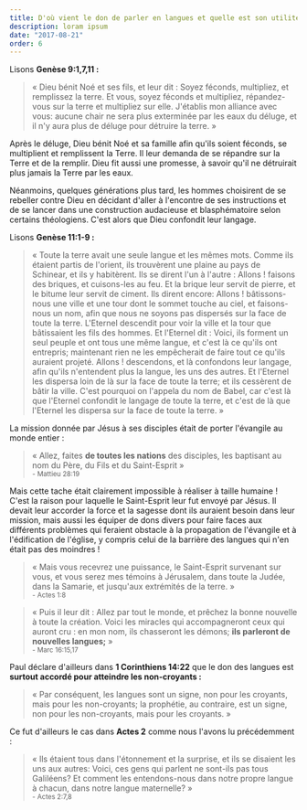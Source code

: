 ```yaml
---
title: D'où vient le don de parler en langues et quelle est son utilité ?
description: loram ipsum
date: "2017-08-21"
order: 6
---
```


Lisons **Genèse 9:1,7,11 :**

> « Dieu bénit Noé et ses fils, et leur dit : Soyez féconds, multipliez, et remplissez la terre. Et vous, soyez féconds et multipliez, répandez-vous sur la terre et multipliez sur elle. J'établis mon alliance avec vous: aucune chair ne sera plus exterminée par les eaux du déluge, et il n'y aura plus de déluge pour détruire la terre. »

Après le déluge, Dieu bénit Noé et sa famille afin qu'ils soient féconds, se multiplient et remplissent la Terre. Il leur demanda de se répandre sur la Terre et de la remplir. Dieu fit aussi une promesse, à savoir qu'il ne détruirait plus jamais la Terre par les eaux.

Néanmoins, quelques générations plus tard, les hommes choisirent de se rebeller contre Dieu en décidant d'aller à l'encontre de ses instructions et de se lancer dans une construction audacieuse et blasphématoire selon certains théologiens. C'est alors que Dieu confondit leur langage.

Lisons **Genèse 11:1-9 :**

> « Toute la terre avait une seule langue et les mêmes mots. Comme ils étaient partis de l'orient, ils trouvèrent une plaine au pays de Schinear, et ils y habitèrent. Ils se dirent l'un à l'autre : Allons ! faisons des briques, et cuisons-les au feu. Et la brique leur servit de pierre, et le bitume leur servit de ciment. Ils dirent encore: Allons ! bâtissons-nous une ville et une tour dont le sommet touche au ciel, et faisons-nous un nom, afin que nous ne soyons pas dispersés sur la face de toute la terre. L'Eternel descendit pour voir la ville et la tour que bâtissaient les fils des hommes. Et l'Eternel dit : Voici, ils forment un seul peuple et ont tous une même langue, et c'est là ce qu'ils ont entrepris; maintenant rien ne les empêcherait de faire tout ce qu'ils auraient projeté. Allons ! descendons, et là confondons leur langage, afin qu'ils n'entendent plus la langue, les uns des autres. Et l'Eternel les dispersa loin de là sur la face de toute la terre; et ils cessèrent de bâtir la ville. C'est pourquoi on l'appela du nom de Babel, car c'est là que l'Eternel confondit le langage de toute la terre, et c'est de là que l'Eternel les dispersa sur la face de toute la terre. »

La mission donnée par Jésus à ses disciples était de porter l'évangile au monde entier :

> « Allez, faites **de toutes les nations** des disciples, les baptisant au nom du Père, du Fils et du Saint-Esprit » <br><small>- Mattieu 28:19</small>

Mais cette tache était clairement impossible à réaliser à taille humaine ! C'est la raison pour laquelle le Saint-Esprit leur fut envoyé par Jésus. Il devait leur accorder la force et la sagesse dont ils auraient besoin dans leur mission, mais aussi les équiper de dons divers pour faire faces aux différents problèmes qui feraient obstacle à la propagation de l'évangile et à l'édification de l'église, y compris celui de la barrière des langues qui n'en était pas des moindres !

> « Mais vous recevrez une puissance, le Saint-Esprit survenant sur vous, et vous serez mes témoins à Jérusalem, dans toute la Judée, dans la Samarie, et jusqu'aux extrémités de la terre. » <br><small>- Actes 1:8</small>

> « Puis il leur dit : Allez par tout le monde, et prêchez la bonne nouvelle à toute la création. Voici les miracles qui accompagneront ceux qui auront cru : en mon nom, ils chasseront les démons; **ils parleront de nouvelles langues;** » <br><small>- Marc 16:15,17</small>

Paul déclare d'ailleurs dans **1 Corinthiens 14:22** que le don des langues est **surtout accordé pour atteindre les non-croyants :**

> « Par conséquent, les langues sont un signe, non pour les croyants, mais pour les non-croyants; la prophétie, au contraire, est un signe, non pour les non-croyants, mais pour les croyants. »

Ce fut d'ailleurs le cas dans **Actes 2** comme nous l'avons lu précédemment :

> « Ils étaient tous dans l'étonnement et la surprise, et ils se disaient les uns aux autres: Voici, ces gens qui parlent ne sont-ils pas tous Galiléens? Et comment les entendons-nous dans notre propre langue à chacun, dans notre langue maternelle? » <br><small>- Actes 2:7,8</small>
